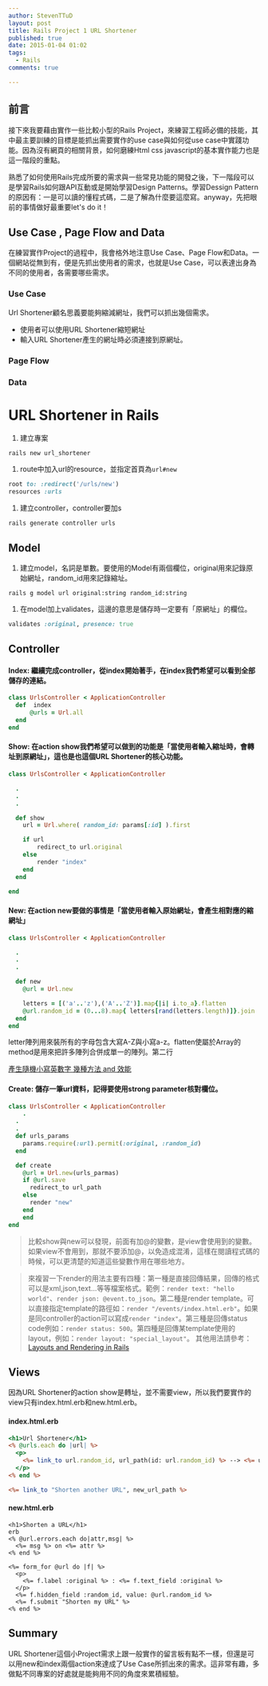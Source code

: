```yaml
---
author: StevenTTuD
layout: post
title: Rails Project 1 URL Shortener
published: true
date: 2015-01-04 01:02
tags:
  - Rails
comments: true

---
```

## 前言

接下來我要藉由實作一些比較小型的Rails Project，來練習工程師必備的技能，其中最主要訓練的目標是能抓出需要實作的use case與如何從use case中實踐功能。因為沒有網頁的相關背景，如何磨練Html css javascript的基本實作能力也是這一階段的重點。

熟悉了如何使用Rails完成所要的需求與一些常見功能的開發之後，下一階段可以是學習Rails如何跟API互動或是開始學習Design Patterns。學習Dessign Pattern的原因有：一是可以讀的懂程式碼，二是了解為什麼要這麼寫。anyway，先把眼前的事情做好最重要let's do it！

## Use Case , Page Flow and Data

在練習實作Project的過程中，我會格外地注意Use Case、Page Flow和Data。一個網站從無到有，便是先抓出使用者的需求，也就是Use Case，可以表達出身為不同的使用者，各需要哪些需求。
### Use Case
Url Shortener顧名思義要能夠縮減網址，我們可以抓出幾個需求。
- 使用者可以使用URL Shortener縮短網址
- 輸入URL Shortener產生的網址時必須連接到原網址。

### Page Flow

### Data


# URL Shortener in Rails

1. 建立專案
```
rails new url_shortener
```

1. route中加入url的resource，並指定首頁為`url#new`
```rb
root to: :redirect('/urls/new')
resources :urls
```

1. 建立controller，controller要加s
```
rails generate controller urls
```

## Model

1. 建立model，名詞是單數。要使用的Model有兩個欄位，original用來記錄原始網址，random_id用來記錄縮址。
```
rails g model url original:string random_id:string
```

1. 在model加上validates，這邊的意思是儲存時一定要有「原網址」的欄位。
```rb
validates :original, presence: true
```



## Controller
#### Index: 繼續完成controller，從index開始著手，在index我們希望可以看到全部儲存的連結。

```ruby
class UrlsController < ApplicationController
  def  index
	  @urls = Url.all
  end
end
```

#### Show: 在action show我們希望可以做到的功能是「當使用者輸入縮址時，會轉址到原網址」，這也是也這個URL Shortener的核心功能。

```rb
class UrlsController < ApplicationController

  .
  .
  .

  def show
  	url = Url.where( random_id: params[:id] ).first

    if url
    	redirect_to url.original
    else
    	render "index"
    end
  end

end
```

#### New: 在action new要做的事情是「當使用者輸入原始網址，會產生相對應的縮網址」

```rb
class UrlsController < ApplicationController

  .
  .
  .

  def new
  	@url = Url.new

    letters = [('a'..'z'),('A'..'Z')].map{|i| i.to_a}.flatten
    @url.random_id = (0...8).map{ letters[rand(letters.length)]}.join
  end
end
```
letter陣列用來裝所有的字母包含大寫A-Z與小寫a-z。flatten使屬於Array的method是用來把許多陣列合併成單一的陣列。第二行

[產生隨機小寫英數字 幾種方法 and 效能](http://railsfun.tw/t/and/46)


#### Create: 儲存一筆url資料，記得要使用strong parameter核對欄位。
```rb
class UrlsController < ApplicationController
	.
  .
  .
  def urls_params
    params.require(:url).permit(:original, :random_id)
  end

  def create
    @url = Url.new(urls_parmas)
    if @url.save
      redirect_to url_path
    else
      render "new"
    end
	end
end
```
>比較show與new可以發現，前面有加@的變數，是view會使用到的變數。如果view不會用到，那就不要添加@，以免造成混淆，這樣在閱讀程式碼的時候，可以更清楚的知道這些變數作用在哪些地方。

>來複習一下render的用法主要有四種：第一種是直接回傳結果，回傳的格式可以是xml,json,text...等等檔案格式。範例：`render text: "hello world"`、`render json: @event.to_json`。第二種是render template。可以直接指定template的路徑如：`render "/events/index.html.erb"`。如果是同controller的action可以寫成`render "index"`。第三種是回傳status code例如：`render status: 500`。第四種是回傳某template使用的layout，例如：`render layout: "special_layout"`。
其他用法請參考：[Layouts and Rendering in Rails](http://guides.rubyonrails.org/layouts_and_rendering.html#using-render)

## Views
因為URL Shortener的action show是轉址，並不需要view，所以我們要實作的view只有index.html.erb和new.html.erb。

#### index.html.erb

```html.erb
<h1>Url Shortener</h1>
<% @urls.each do |url| %>
  <p>
    <%= link_to url.random_id, url_path(id: url.random_id) %> --> <%= url.original %>
  </p>
<% end %>

<%= link_to "Shorten another URL", new_url_path %>
```

#### new.html.erb

```
<h1>Shorten a URL</h1>
erb
<% @url.errors.each do|attr,msg| %>
  <%= msg %> on <%= attr %>
<% end %>

<%= form_for @url do |f| %>
  <p>
    <%= f.label :original %> : <%= f.text_field :original %>
  </p>
  <%= f.hidden_field :random_id, value: @url.random_id %>
  <%= f.submit "Shorten my URL" %>
<% end %>
```
## Summary

URL Shortener這個小Project需求上跟一般實作的留言板有點不一樣，但還是可以用new和index兩個action來達成了Use Case所抓出來的需求。這非常有趣，多做點不同專案的好處就是能夠用不同的角度來累積經驗。
